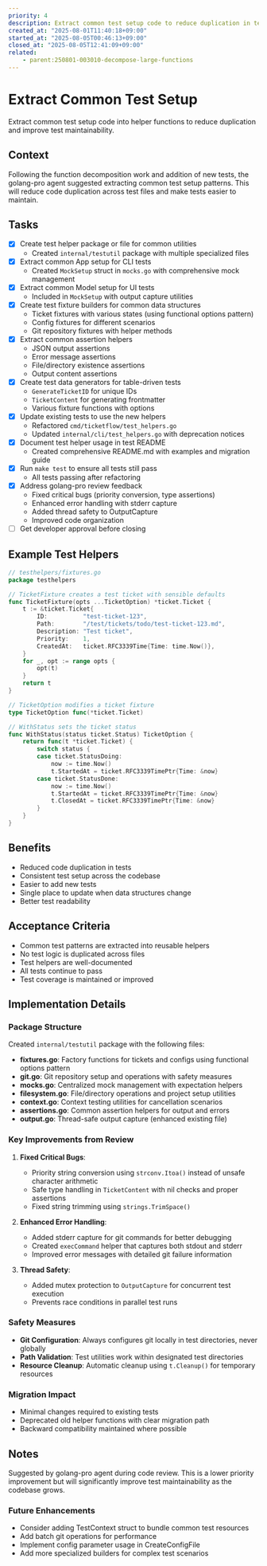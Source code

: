 ```yaml
---
priority: 4
description: Extract common test setup code to reduce duplication in tests
created_at: "2025-08-01T11:40:18+09:00"
started_at: "2025-08-05T00:46:13+09:00"
closed_at: "2025-08-05T12:41:09+09:00"
related:
    - parent:250801-003010-decompose-large-functions
---
```


# Extract Common Test Setup

Extract common test setup code into helper functions to reduce duplication and improve test maintainability.

## Context

Following the function decomposition work and addition of new tests, the golang-pro agent suggested extracting common test setup patterns. This will reduce code duplication across test files and make tests easier to maintain.

## Tasks

- [x] Create test helper package or file for common utilities
  - Created `internal/testutil` package with multiple specialized files
- [x] Extract common App setup for CLI tests
  - Created `MockSetup` struct in `mocks.go` with comprehensive mock management
- [x] Extract common Model setup for UI tests
  - Included in `MockSetup` with output capture utilities
- [x] Create test fixture builders for common data structures
  - Ticket fixtures with various states (using functional options pattern)
  - Config fixtures for different scenarios
  - Git repository fixtures with helper methods
- [x] Extract common assertion helpers
  - JSON output assertions
  - Error message assertions
  - File/directory existence assertions
  - Output content assertions
- [x] Create test data generators for table-driven tests
  - `GenerateTicketID` for unique IDs
  - `TicketContent` for generating frontmatter
  - Various fixture functions with options
- [x] Update existing tests to use the new helpers
  - Refactored `cmd/ticketflow/test_helpers.go`
  - Updated `internal/cli/test_helpers.go` with deprecation notices
- [x] Document test helper usage in test README
  - Created comprehensive README.md with examples and migration guide
- [x] Run `make test` to ensure all tests still pass
  - All tests passing after refactoring
- [x] Address golang-pro review feedback
  - Fixed critical bugs (priority conversion, type assertions)
  - Enhanced error handling with stderr capture
  - Added thread safety to OutputCapture
  - Improved code organization
- [ ] Get developer approval before closing

## Example Test Helpers

```go
// testhelpers/fixtures.go
package testhelpers

// TicketFixture creates a test ticket with sensible defaults
func TicketFixture(opts ...TicketOption) *ticket.Ticket {
    t := &ticket.Ticket{
        ID:          "test-ticket-123",
        Path:        "/test/tickets/todo/test-ticket-123.md",
        Description: "Test ticket",
        Priority:    1,
        CreatedAt:   ticket.RFC3339Time{Time: time.Now()},
    }
    for _, opt := range opts {
        opt(t)
    }
    return t
}

// TicketOption modifies a ticket fixture
type TicketOption func(*ticket.Ticket)

// WithStatus sets the ticket status
func WithStatus(status ticket.Status) TicketOption {
    return func(t *ticket.Ticket) {
        switch status {
        case ticket.StatusDoing:
            now := time.Now()
            t.StartedAt = ticket.RFC3339TimePtr{Time: &now}
        case ticket.StatusDone:
            now := time.Now()
            t.StartedAt = ticket.RFC3339TimePtr{Time: &now}
            t.ClosedAt = ticket.RFC3339TimePtr{Time: &now}
        }
    }
}
```

## Benefits

- Reduced code duplication in tests
- Consistent test setup across the codebase
- Easier to add new tests
- Single place to update when data structures change
- Better test readability

## Acceptance Criteria

- Common test patterns are extracted into reusable helpers
- No test logic is duplicated across files
- Test helpers are well-documented
- All tests continue to pass
- Test coverage is maintained or improved

## Implementation Details

### Package Structure
Created `internal/testutil` package with the following files:
- **fixtures.go**: Factory functions for tickets and configs using functional options pattern
- **git.go**: Git repository setup and operations with safety measures
- **mocks.go**: Centralized mock management with expectation helpers
- **filesystem.go**: File/directory operations and project setup utilities
- **context.go**: Context testing utilities for cancellation scenarios
- **assertions.go**: Common assertion helpers for output and errors
- **output.go**: Thread-safe output capture (enhanced existing file)

### Key Improvements from Review
1. **Fixed Critical Bugs**:
   - Priority string conversion using `strconv.Itoa()` instead of unsafe character arithmetic
   - Safe type handling in `TicketContent` with nil checks and proper assertions
   - Fixed string trimming using `strings.TrimSpace()`

2. **Enhanced Error Handling**:
   - Added stderr capture for git commands for better debugging
   - Created `execCommand` helper that captures both stdout and stderr
   - Improved error messages with detailed git failure information

3. **Thread Safety**:
   - Added mutex protection to `OutputCapture` for concurrent test execution
   - Prevents race conditions in parallel test runs

### Safety Measures
- **Git Configuration**: Always configures git locally in test directories, never globally
- **Path Validation**: Test utilities work within designated test directories
- **Resource Cleanup**: Automatic cleanup using `t.Cleanup()` for temporary resources

### Migration Impact
- Minimal changes required to existing tests
- Deprecated old helper functions with clear migration path
- Backward compatibility maintained where possible

## Notes

Suggested by golang-pro agent during code review. This is a lower priority improvement but will significantly improve test maintainability as the codebase grows.

### Future Enhancements
- Consider adding TestContext struct to bundle common test resources
- Add batch git operations for performance
- Implement config parameter usage in CreateConfigFile
- Add more specialized builders for complex test scenarios